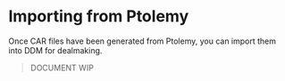 # Importing from Ptolemy

Once CAR files have been generated from Ptolemy, you can import them into DDM for dealmaking.

> DOCUMENT WIP